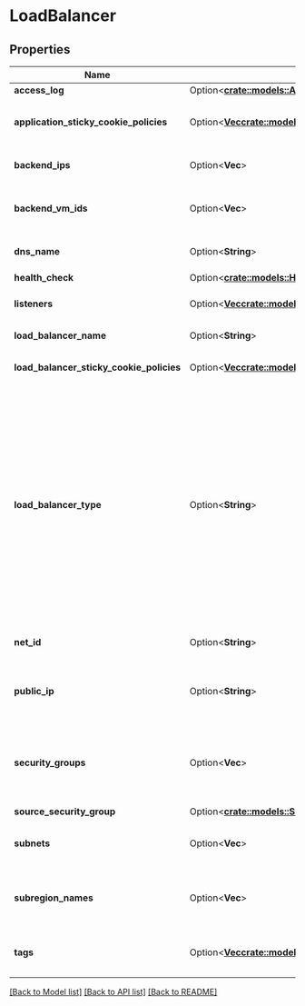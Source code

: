 # LoadBalancer

## Properties

Name | Type | Description | Notes
------------ | ------------- | ------------- | -------------
**access_log** | Option<[**crate::models::AccessLog**](AccessLog.md)> |  | [optional]
**application_sticky_cookie_policies** | Option<[**Vec<crate::models::ApplicationStickyCookiePolicy>**](ApplicationStickyCookiePolicy.md)> | The stickiness policies defined for the load balancer. | [optional]
**backend_ips** | Option<**Vec<String>**> | One or more public IPs of back-end VMs. | [optional]
**backend_vm_ids** | Option<**Vec<String>**> | One or more IDs of back-end VMs for the load balancer. | [optional]
**dns_name** | Option<**String**> | The DNS name of the load balancer. | [optional]
**health_check** | Option<[**crate::models::HealthCheck**](HealthCheck.md)> |  | [optional]
**listeners** | Option<[**Vec<crate::models::Listener>**](Listener.md)> | The listeners for the load balancer. | [optional]
**load_balancer_name** | Option<**String**> | The name of the load balancer. | [optional]
**load_balancer_sticky_cookie_policies** | Option<[**Vec<crate::models::LoadBalancerStickyCookiePolicy>**](LoadBalancerStickyCookiePolicy.md)> | The policies defined for the load balancer. | [optional]
**load_balancer_type** | Option<**String**> | The type of load balancer. Valid only for load balancers in a Net.<br /> If `LoadBalancerType` is `internet-facing`, the load balancer has a public DNS name that resolves to a public IP.<br /> If `LoadBalancerType` is `internal`, the load balancer has a public DNS name that resolves to a private IP. | [optional]
**net_id** | Option<**String**> | The ID of the Net for the load balancer. | [optional]
**public_ip** | Option<**String**> | (internet-facing only) The public IP associated with the load balancer. | [optional]
**security_groups** | Option<**Vec<String>**> | One or more IDs of security groups for the load balancers. Valid only for load balancers in a Net. | [optional]
**source_security_group** | Option<[**crate::models::SourceSecurityGroup**](SourceSecurityGroup.md)> |  | [optional]
**subnets** | Option<**Vec<String>**> | The ID of the Subnet in which the load balancer was created. | [optional]
**subregion_names** | Option<**Vec<String>**> | The ID of the Subregion in which the load balancer was created. | [optional]
**tags** | Option<[**Vec<crate::models::ResourceTag>**](ResourceTag.md)> | One or more tags associated with the load balancer. | [optional]

[[Back to Model list]](../README.md#documentation-for-models) [[Back to API list]](../README.md#documentation-for-api-endpoints) [[Back to README]](../README.md)


